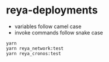 # reya-deployments
- variables follow camel case
- invoke commands follow snake case

```
yarn
yarn reya_network:test
yarn reya_cronos:test
```